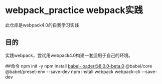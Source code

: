 # webpack_practice webpack实践
此仓库是webpack4.0的自我学习实践
## 目的
实践webpack，尝试用webpack4.0构建一套适用于自己的环境。

##命令
npm init -y
npm install babel-loader@8.0.0-beta.0 @babel/core @babel/preset-env --save-dev
npm install webpack webpack-cli --save-dev